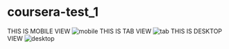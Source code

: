 # coursera-test_1
THIS IS MOBILE VIEW
![mobile](https://user-images.githubusercontent.com/102377131/168171588-b89e408b-6823-45d5-b01b-2f2e61e96dc0.jpg)
THIS IS TAB VIEW
![tab](https://user-images.githubusercontent.com/102377131/168171644-0ae3a69b-3417-4e26-9c3e-f0dad98dd443.jpg)
THIS IS DESKTOP VIEW
![desktop](https://user-images.githubusercontent.com/102377131/168171667-b54eee06-d72d-41ac-83c1-35cac437096d.jpg)
